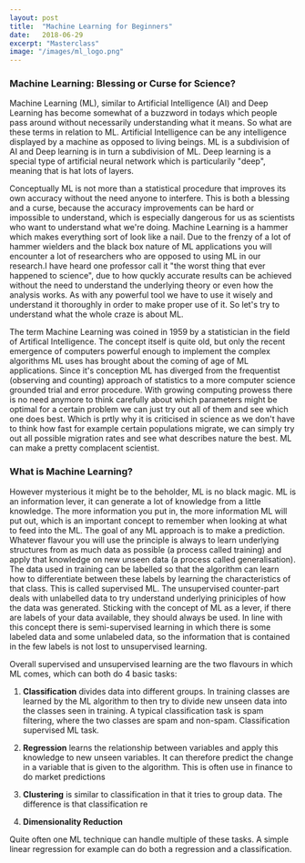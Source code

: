 ```yaml
---
layout: post
title:  "Machine Learning for Beginners"
date:   2018-06-29
excerpt: "Masterclass"
image: "/images/ml_logo.png"
---
```


### Machine Learning: Blessing or Curse for Science?
Machine Learning (ML), similar to Artificial Intelligence (AI) and Deep Learning has become somewhat of a buzzword in todays which people pass around without necessarily understanding what it means. So what are these terms in relation to ML. Artificial Intelligence can be any intelligence displayed by a machine as opposed to living beings. ML is a subdivision of AI and Deep learning is in turn a subdivision of ML. Deep learning is a special type of artificial neural network which is particularily "deep", meaning that is hat lots of layers.

Conceptually ML is not more than a statistical procedure that improves its own accuracy without the need anyone to interfere. This is both a blessing and a curse, because the accuracy improvements can be hard or impossible to understand, which is especially dangerous for us as scientists who want to understand what we're doing. Machine Learning is a hammer which makes everything sort of look like a nail. Due to the frenzy of a lot of hammer wielders and the black box nature of ML applications you will encounter a lot of researchers who are opposed to using ML in our research.I have heard one professor call it "the worst thing that ever happened to science", due to how quckly accurate results can be achieved without the need to understand the underlying theory or even how the analysis works. As with any powerful tool we have to use it wisely and understand it thoroughly in order to make proper use of it. So let's try to understand what the whole craze is about ML.

The term Machine Learning was coined in 1959 by a statistician in the field of Artifical Intelligence. The concept itself is quite old, but only the recent emergence of computers powerful enough to implement the complex algorithms ML uses has brought about the coming of age of ML applications.  Since it's conception ML has diverged from the frequentist (observing and counting) approach of statistics to a more computer science grounded trial and error procedure. With growing computing prowess there is no need anymore to think carefully about which parameters might be optimal for a certain problem we can just try out all of them and see which one does best. Which is prtly why it is criticised in science as we don't have to think how fast for example certain populations migrate, we can simply try out all possible migration rates and see what describes nature the best. ML can make a pretty complacent scientist.


### What is Machine Learning?
However mysterious it might be to the beholder, ML is no black magic. ML is an information lever, it can generate a lot of knowledge from a little knowledge. The more information you put in, the more information ML will put out, which is an important concept to remember when looking at what to feed into the ML. The goal of any ML approach is to make a prediction. Whatever flavour you will use the principle is always to learn underlying structures from as much data as possible (a process called training) and apply that knowledge on new unseen data (a process called generalisation). The data used in training can be labelled so that the algorithm can learn how to differentiate between these labels by learning the characteristics of that class. This is called supervised ML. The unsupervised counter-part deals with unlabelled data to try understand underlying priniciples of how the data was generated. Sticking with the concept of ML as a lever, if there are labels of your data available, they should always be used. In line with this concept there is semi-supervised learning in which there is some labeled data and some unlabeled data, so the information that is contained in the few labels is not lost to unsupervised learning.

Overall supervised and unsupervised learning are the two flavours in which ML comes, which can both do 4 basic tasks:

1. **Classification** divides data into different groups. In training classes are learned by the ML algorithm to then try to divide new unseen data into the classes seen in training. A typical classification task is spam filtering, where the two classes are spam and non-spam. Classification  supervised ML task.

2. **Regression** learns the relationship between variables and apply this knowledge to new unseen variables. It can therefore predict the change in a variable that is given to the algorithm. This is often use in finance to do market predictions

3. **Clustering** is similar to classification in that it tries to group data. The difference is that classification re 

4. **Dimensionality Reduction** 

Quite often one ML technique can handle multiple of these tasks. A simple linear regression for example can do both a regression and a classification.

